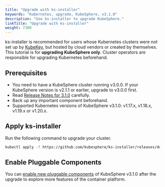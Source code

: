 ```yaml
---
title: "Upgrade with ks-installer"
keywords: "Kubernetes, upgrade, KubeSphere, v3.1.0"
description: "Use ks-installer to upgrade KubeSphere."
linkTitle: "Upgrade with ks-installer"
weight: 7300
---
```


ks-installer is recommended for users whose Kubernetes clusters were not set up by [KubeKey](../../installing-on-linux/introduction/kubekey/), but hosted by cloud vendors or created by themselves. This tutorial is for **upgrading KubeSphere only**. Cluster operators are responsible for upgrading Kubernetes beforehand.

## Prerequisites

- You need to have a KubeSphere cluster running v3.0.0. If your KubeSphere version is v2.1.1 or earlier, upgrade to v3.0.0 first.
- Read [Release Notes for 3.1.0](../../release/release-v310/) carefully.
- Back up any important component beforehand.
- Supported Kubernetes versions of KubeSphere v3.1.0: v1.17.x, v1.18.x, v1.19.x or v1.20.x.

## Apply ks-installer

Run the following command to upgrade your cluster.

```bash
kubectl apply -f https://github.com/kubesphere/ks-installer/releases/download/v3.1.0/kubesphere-installer.yaml
```

## Enable Pluggable Components

You can [enable new pluggable components](../../pluggable-components/overview/) of KubeSphere v3.1.0 after the upgrade to explore more features of the container platform.

